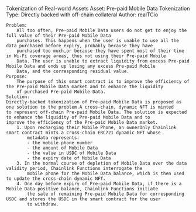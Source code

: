 Tokenization of Real-world Assets
    Asset: Pre-paid Mobile Data
    Tokenization Type: Directly backed with off-chain collateral
    Author: realTCio


    Problem:  
        All too often, Pre-paid Mobile Data users do not get to enjoy the full value of their Pre-paid Mobile Data 
        purchases. This happens when the user is unable to use all the data purchased before expiry, probably because they have 
        purchased too much,or because they have spent most of their time in Wi-Fi coverage areas, thus not using their Pre-paid Mobile 
        Data. The user is unable to extract liquidity from excess Pre-paid Mobile Data and ends up losing any excess Pre-paid Mobile 
        Data, and the corresponding residual value.
    Purpose: 
        The purpose of this smart contract is to improve the efficiency of the Pre-paid Mobile Data market and to enhance the liquidity 
        of purchased Pre-paid Mobile Data.
    Solution:
    Directly-backed tokenization of Pre-paid Mobile Data is proposed as one solution to the problem.A cross-chain, dynamic NFT is minted
    to represent off-chain Pre-paid Mobile Data. The solution is expected to enhance the liquidity of Pre-paid Mobile Data and to 
    improve the efficiency of the Pre-paid Mobile Data market.
        1. Upon recharging their Mobile Phone, an ownerOnly Chainlink smart contract mints a cross-chain ERC721 dynamic NFT whose 
            metadata represents:  
            - the mobile phone number
            - the amount of Mobile Data
            - the value in USDC of Mobile Data
            - the expiry date of Mobile Data
        3. In the normal course of depletion of Mobile Data over the data validity period, Chainlink Functions interrogate the 
            mobile phone for the Mobile Data balance, which is then used to update the cross-chain dynamic NFT.
        4. One day before expiry of Pre-paid Mobile Data, if there is a Mobile Data positive balance, Chainlink Functions initiate 
            the sale of remaining Pre-paid Mobile Data for corresponding USDC and stores the USDC in the smart contract for the user 
            to withdraw.
